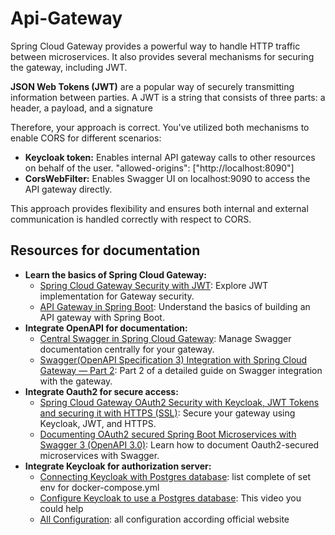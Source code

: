 # Api-Gateway

Spring Cloud Gateway provides a powerful way to handle HTTP traffic between microservices. It also provides several
mechanisms for securing the gateway, including JWT.

**JSON Web Tokens (JWT)** are a popular way of securely transmitting information between parties. A JWT is a string that
consists of three parts: a header, a payload, and a signature

Therefore, your approach is correct. You've utilized both mechanisms to enable CORS for different scenarios:
- **Keycloak token:** Enables internal API gateway calls to other resources on behalf of the user.
  "allowed-origins": ["http://localhost:8090"]
- **CorsWebFilter:** Enables Swagger UI on localhost:9090 to access the API gateway directly.

This approach provides flexibility and ensures both internal and external communication is handled correctly with respect to CORS.




## Resources for documentation

* **Learn the basics of Spring Cloud Gateway:**
  * [Spring Cloud Gateway Security with JWT](https://medium.com/@rajithgama/spring-cloud-gateway-security-with-jwt-23045ba59b8a): Explore JWT implementation for Gateway security.
  * [API Gateway in Spring Boot](https://medium.com/@ankithahjpgowda/api-gateway-in-spring-boot-3ea804003021): Understand the basics of building an API gateway with Spring Boot.
* **Integrate OpenAPI for documentation:**
  * [Central Swagger in Spring Cloud Gateway](https://medium.com/@oguz.topal/central-swagger-in-spring-cloud-gateway-697a1c37b03d): Manage Swagger documentation centrally for your gateway.
  * [Swagger(OpenAPI Specification 3) Integration with Spring Cloud Gateway — Part 2](https://medium.com/@pubuduc.14/swagger-openapi-specification-3-integration-with-spring-cloud-gateway-part-2-1d670d4ab69a): Part 2 of a detailed guide on Swagger integration with the gateway.
* **Integrate Oauth2 for secure access:**
  * [Spring Cloud Gateway OAuth2 Security with Keycloak, JWT Tokens and securing it with HTTPS (SSL)](https://blog.devops.dev/spring-cloud-gateway-oauth2-security-with-keycloak-jwt-tokens-and-securing-it-with-https-ssl-2166d8009531): Secure your gateway using Keycloak, JWT, and HTTPS.
  * [Documenting OAuth2 secured Spring Boot Microservices with Swagger 3 (OpenAPI 3.0)](https://medium.com/@tobintom/documenting-oauth2-secured-spring-boot-microservices-with-swagger-3-openapi-3-0-166618ea1f5): Learn how to document Oauth2-secured microservices with Swagger.
* **Integrate Keycloak for authorization server:**
  * [Connecting Keycloak with Postgres database](https://stackoverflow.com/questions/75410699/connecting-keycloak-with-postgres-database): list complete of set env for docker-compose.yml
  * [Configure Keycloak to use a Postgres database](https://www.youtube.com/watch?v=7404ir5oq4Q&t=335s): This video you could help
  * [All Configuration](https://www.keycloak.org/server/all-config?options-filter=all): all configuration according official website
